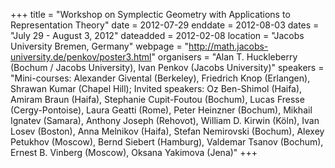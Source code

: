 +++
title = "Workshop on Symplectic Geometry with Applications to Representation Theory"
date = 2012-07-29
enddate = 2012-08-03
dates = "July 29 - August 3, 2012"
dateadded = 2012-02-08
location = "Jacobs University Bremen, Germany"
webpage = "http://math.jacobs-university.de/penkov/poster3.html"
organisers = "Alan T. Huckleberry (Bochum / Jacobs University), Ivan Penkov (Jacobs University)"
speakers = "Mini-courses: Alexander Givental (Berkeley), Friedrich Knop (Erlangen), Shrawan Kumar (Chapel Hill); Invited speakers: Oz Ben-Shimol (Haifa), Amiram Braun (Haifa), Stephanie Cupit-Foutou (Bochum), Lucas Fresse (Cergy-Pontoise), Laura Geatti (Rome), Peter Heinzner (Bochum), Mikhail Ignatev (Samara), Anthony Joseph (Rehovot), William D. Kirwin (Köln), Ivan Losev (Boston), Anna Melnikov (Haifa), Stefan Nemirovski (Bochum), Alexey Petukhov (Moscow), Bernd Siebert (Hamburg), Valdemar Tsanov (Bochum), Ernest B. Vinberg (Moscow), Oksana Yakimova (Jena)"
+++

